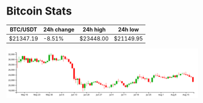 # Bitcoin Stats

BTC/USDT|24h change|24h high|24h low|
|---|---|---|---|
|$21347.19|-8.51%|$23448.00|$21149.95|

<img src="./chart.svg">

